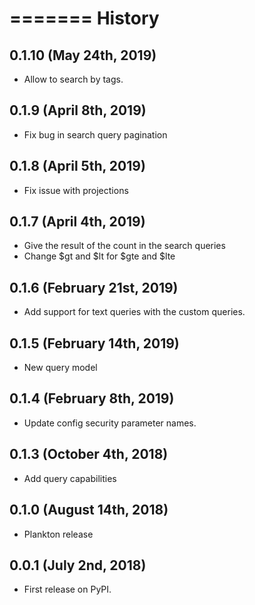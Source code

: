 =======
History
=======

0.1.10 (May 24th, 2019)
-----------------------
* Allow to search by tags.

0.1.9 (April 8th, 2019)
-----------------------
* Fix bug in search query pagination

0.1.8 (April 5th, 2019)
-----------------------
* Fix issue with projections

0.1.7 (April 4th, 2019)
-----------------------
* Give the result of the count in the search queries
* Change $gt and $lt for $gte and $lte

0.1.6 (February 21st, 2019)
---------------------------
* Add support for text queries with the custom queries.

0.1.5 (February 14th, 2019)
---------------------------
* New query model

0.1.4 (February 8th, 2019)
------------------
* Update config security parameter names.

0.1.3 (October 4th, 2018)
------------------
* Add query capabilities

0.1.0 (August 14th, 2018)
-------------------------
* Plankton release

0.0.1 (July 2nd, 2018)
------------------
* First release on PyPI.
